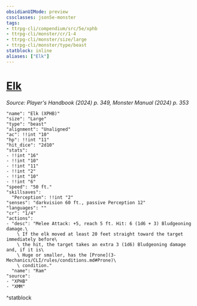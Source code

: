 ```yaml
---
obsidianUIMode: preview
cssclasses: json5e-monster
tags:
- ttrpg-cli/compendium/src/5e/xphb
- ttrpg-cli/monster/cr/1-4
- ttrpg-cli/monster/size/large
- ttrpg-cli/monster/type/beast
statblock: inline
aliases: ["Elk"]
---
```

# [Elk](3-Mechanics\CLI\bestiary\beast/elk-xphb.md)
*Source: Player's Handbook (2024) p. 349, Monster Manual (2024) p. 353*  

```statblock
"name": "Elk (XPHB)"
"size": "Large"
"type": "beast"
"alignment": "Unaligned"
"ac": !!int "10"
"hp": !!int "11"
"hit_dice": "2d10"
"stats":
- !!int "16"
- !!int "10"
- !!int "11"
- !!int "2"
- !!int "10"
- !!int "6"
"speed": "50 ft."
"skillsaves":
  "Perception": !!int "2"
"senses": "darkvision 60 ft., passive Perception 12"
"languages": ""
"cr": "1/4"
"actions":
- "desc": "Melee Attack: +5, reach 5 ft. Hit: 6 (1d6 + 3) Bludgeoning damage.\
    \ If the elk moved at least 20 feet straight toward the target immediately before\
    \ the hit, the target takes an extra 3 (1d6) Bludgeoning damage and, if it is\
    \ Huge or smaller, has the [Prone](3-Mechanics/CLI/rules/conditions.md#Prone)\
    \ condition."
  "name": "Ram"
"source":
- "XPHB"
- "XMM"
```
^statblock